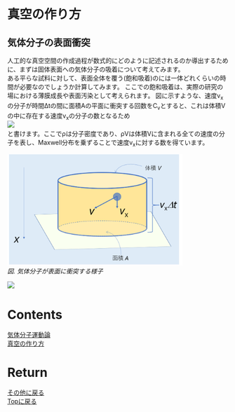 # 真空の作り方
## 気体分子の表面衝突
人工的な真空空間の作成過程が数式的にどのように記述されるのか導出するために、まずは固体表面への気体分子の吸着について考えてみます。<br>
ある平らな試料に対して、表面全体を覆う(飽和吸着)のには一体どれくらいの時間が必要なのでしょうか計算してみます。
ここでの飽和吸着は、実際の研究の場における薄膜成長や表面汚染として考えられます。
図に示すような、速度v<sub>x</sub>の分子が時間Δtの間に面積Aの平面に衝突する回数をC<sub>v</sub>とすると、これは体積Vの中に存在する速度v<sub>x</sub>の分子の数となるため
<br>
<img src="https://latex.codecogs.com/gif.latex?\bg_black&space;\fn_cs&space;{\color{Green}&space;C_{\rm&space;v}&space;=&space;\rho&space;Vf(v_{\rm&space;x})dv_{\rm&space;x}}"/><br>
と書けます。ここでρは分子密度であり、ρVは体積Vに含まれる全ての速度の分子を表し、Maxwell分布を乗ずることで速度v<sub>x</sub>に対する数を得ています。
<p>
<img src="./surface.png" width="400px" title="circuit"><br>
<em>図. 気体分子が表面に衝突する様子</em>
</p>



<img src="https://latex.codecogs.com/gif.latex?\bg_black&space;\fn_cs&space;{\color{Green}&space;PV&space;=&space;nRT&space;=&space;\frac{N}{N_{\rm&space;A}}RT}"/><br>

# Contents
[気体分子運動論](./gas.md)<br>
[真空の作り方]()<br>


# Return
[その他に戻る](../others.md)<br>
[Topに戻る](https://motoyashinozaki.github.io/minidora/)